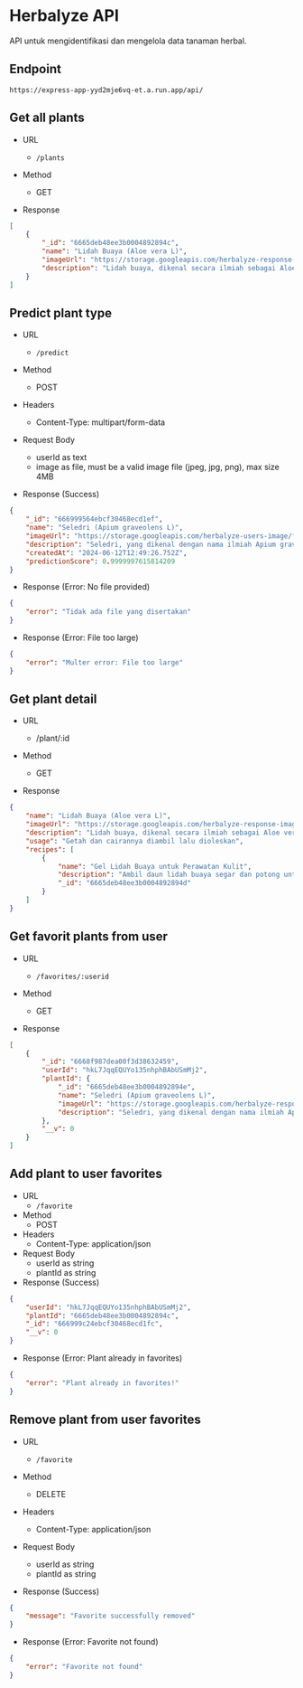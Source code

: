 # Herbalyze API
API untuk mengidentifikasi dan mengelola data tanaman herbal.

## Endpoint
```https://express-app-yyd2mje6vq-et.a.run.app/api/```

## Get all plants
- URL
  
  - ```/plants```
- Method
  
    - GET

- Response

```json
[
    {
        "_id": "6665deb48ee3b0004892894c",
        "name": "Lidah Buaya (Aloe vera L)",
        "imageUrl": "https://storage.googleapis.com/herbalyze-response-image/lidah-buaya.jpeg",
        "description": "Lidah buaya, dikenal secara ilmiah sebagai Aloe vera L., adalah tumbuhan sukulen yang telah dikenal dan digunakan selama ribuan tahun karena manfaat medis dan kecantikannya. Lidah buaya memiliki daun tebal dan berdaging yang menyimpan gel bening yang kaya akan nutrisi dan senyawa bioaktif."
    }
]
```

## Predict plant type
- URL

  - `/predict`
- Method

  - POST
- Headers

  - Content-Type: multipart/form-data
- Request Body

    - userId as text
    - image as file, must be a valid image file (jpeg, jpg, png), max size 4MB
- Response (Success)

```json
{
    "_id": "666999564ebcf30468ecd1ef",
    "name": "Seledri (Apium graveolens L)",
    "imageUrl": "https://storage.googleapis.com/herbalyze-users-image/fc91c986-49b1-4ca7-8aee-f4f95ee669fd.jpg",
    "description": "Seledri, yang dikenal dengan nama ilmiah Apium graveolens L., adalah tanaman herbal yang sering digunakan sebagai bahan makanan dan obat tradisional. Bagian dari keluarga Apiaceae, seledri dikenal karena aroma khasnya dan nilai nutrisinya yang tinggi.",
    "createdAt": "2024-06-12T12:49:26.752Z",
    "predictionScore": 0.9999997615814209
}
```
- Response (Error: No file provided)

```json
{
    "error": "Tidak ada file yang disertakan"
}
```
- Response (Error: File too large)

```json
{
    "error": "Multer error: File too large"
}
```

## Get plant detail
- URL
  - /plant/:id
- Method
  - GET

- Response

```json
{
    "name": "Lidah Buaya (Aloe vera L)",
    "imageUrl": "https://storage.googleapis.com/herbalyze-response-image/lidah-buaya.jpeg",
    "description": "Lidah buaya, dikenal secara ilmiah sebagai Aloe vera L., adalah tumbuhan sukulen yang telah dikenal dan digunakan selama ribuan tahun karena manfaat medis dan kecantikannya. Lidah buaya memiliki daun tebal dan berdaging yang menyimpan gel bening yang kaya akan nutrisi dan senyawa bioaktif.",
    "usage": "Getah dan cairannya diambil lalu dioleskan",
    "recipes": [
        {
            "name": "Gel Lidah Buaya untuk Perawatan Kulit",
            "description": "Ambil daun lidah buaya segar dan potong untuk mendapatkan gel bening di dalamnya. Kumpulkan gel dalam wadah bersih. Oleskan gel secara merata pada area kulit yang mengalami kemerahan atau peradangan. Biarkan selama 20-30 menit, lalu bilas dengan air bersih. Gunakan secara rutin untuk hasil terbaik.",
            "_id": "6665deb48ee3b0004892894d"
        }
    ]
}
```

## Get favorit plants from user
- URL

  - `/favorites/:userid`
- Method
  - GET

- Response

```json
[
    {
        "_id": "6668f987dea00f3d38632459",
        "userId": "hkL7JqqEQUYo135nhphBAbUSmMj2",
        "plantId": {
            "_id": "6665deb48ee3b0004892894e",
            "name": "Seledri (Apium graveolens L)",
            "imageUrl": "https://storage.googleapis.com/herbalyze-response-image/seledri.jpeg",
            "description": "Seledri, yang dikenal dengan nama ilmiah Apium graveolens L., adalah tanaman herbal yang sering digunakan sebagai bahan makanan dan obat tradisional. Bagian dari keluarga Apiaceae, seledri dikenal karena aroma khasnya dan nilai nutrisinya yang tinggi."
        },
        "__v": 0
    }
]
```
## Add plant to user favorites
- URL
  - `/favorite`
- Method
  - POST
- Headers
    - Content-Type: application/json
- Request Body
    - userId as string
    - plantId as string
- Response (Success)

```json
{
    "userId": "hkL7JqqEQUYo135nhphBAbUSmMj2",
    "plantId": "6665deb48ee3b0004892894c",
    "_id": "666999c24ebcf30468ecd1fc",
    "__v": 0
}
```
- Response (Error: Plant already in favorites)

```json
{
    "error": "Plant already in favorites!"
}
```

## Remove plant from user favorites
- URL
  - `/favorite`
- Method
  - DELETE
- Headers

    - Content-Type: application/json
- Request Body

    - userId as string
    - plantId as string

- Response (Success)

```json
{
    "message": "Favorite successfully removed"
}
```
- Response (Error: Favorite not found)

```json
{
    "error": "Favorite not found"
}
```

